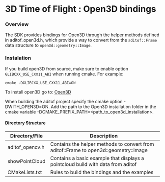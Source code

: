 # 3D Time of Flight : Open3D bindings

### Overview
The SDK provides bindings for Open3D through the helper methods defined in aditof_open3d.h, which provide a way to convert from the `aditof::Frame` data structure to `open3d::geometry::Image`.

### Instalation
If you build open3D from source, make sure to enable option `GLIBCXX_USE_CXX11_ABI` when running cmake.
For example:
```
cmake -DGLIBCXX_USE_CXX11_ABI=ON
```

To install open3D go to: [Open3D](http://www.open3d.org/docs/release/compilation.html)

When building the aditof project specify the cmake option -DWITH_OPEN3D=ON. 
Add the path to the Open3D installation folder in the cmake variable -DCMAKE_PREFIX_PATH=<path_to_open3d_installation>.

#### Directory Structure

| Directory/File | Description |
| --------- | ----------- |
| aditof_opencv.h | Contains the helper methods to convert from aditof::Frame to open3d::geometry::Image |
| showPointCloud | Contains a basic example that displays a pointcloud build with data from aditof|
| CMakeLists.txt | Rules to build the bindings and the examples |
